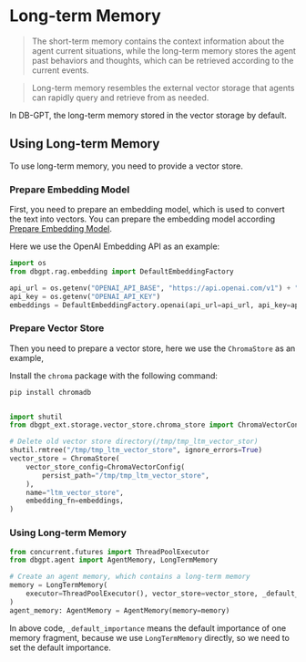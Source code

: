 # Long-term Memory

> The short-term memory contains the context information about the agent current situations, 
> while the long-term memory stores the agent past behaviors and thoughts, which can be 
> retrieved according to the current events.

> Long-term memory resembles the external vector storage that agents can rapidly query and retrieve from as needed.

In DB-GPT, the long-term memory stored in the vector storage by default.


## Using Long-term Memory

To use long-term memory, you need to provide a vector store.

### Prepare Embedding Model

First, you need to prepare an embedding model, which is used to convert the text into vectors.
You can prepare the embedding model according [Prepare Embedding Model](./short_term_memory#prepare-embedding-model).

Here we use the OpenAI Embedding API as an example:

```python
import os
from dbgpt.rag.embedding import DefaultEmbeddingFactory

api_url = os.getenv("OPENAI_API_BASE", "https://api.openai.com/v1") + "/embeddings"
api_key = os.getenv("OPENAI_API_KEY")
embeddings = DefaultEmbeddingFactory.openai(api_url=api_url, api_key=api_key)
```

### Prepare Vector Store

Then you need to prepare a vector store, here we use the `ChromaStore` as an example,

Install the `chroma` package with the following command:

```bash
pip install chromadb
```

```python

import shutil
from dbgpt_ext.storage.vector_store.chroma_store import ChromaVectorConfig, ChromaStore

# Delete old vector store directory(/tmp/tmp_ltm_vector_stor)
shutil.rmtree("/tmp/tmp_ltm_vector_store", ignore_errors=True)
vector_store = ChromaStore(
    vector_store_config=ChromaVectorConfig(
        persist_path="/tmp/tmp_ltm_vector_store",
    ),
    name="ltm_vector_store",
    embedding_fn=embeddings,
)
```

### Using Long-term Memory

```python
from concurrent.futures import ThreadPoolExecutor
from dbgpt.agent import AgentMemory, LongTermMemory

# Create an agent memory, which contains a long-term memory
memory = LongTermMemory(
    executor=ThreadPoolExecutor(), vector_store=vector_store, _default_importance=0.5
)
agent_memory: AgentMemory = AgentMemory(memory=memory)
```

In above code, `_default_importance` means the default importance of one memory fragment,
because we use `LongTermMemory` directly, so we need to set the default importance.
